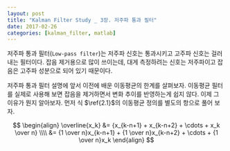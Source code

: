 ```yaml
---
layout: post
title: "Kalman Filter Study _ 3장. 저주파 통과 필터"
date: 2017-02-26
categories: [kalman_filter, matlab]
---
```


저주파 통과 필터(`Low-pass filter`)는 저주파 신호는 통과시키고 고주파 신호는 걸러내는
필터이다. 잡음 제거용으로 많이 쓰이는데, 대게 측정하려는 신호는 저주파이고 잡음은
고주파 성분으로 되어 있기 때문이다.  

저주파 통과 필터 설명에 앞서 이전에 배운 이동평균의 한계를 살펴보자. 이동평균 필터를
실제로 사용해 보면 잡음을 제거하면서 변화 추이를 반영하는게 쉽지 않다. 이제 그 이유가
뭔지 알아보자. 먼저 식 $\ref{2.1}$의 이동평균 정의를 별도의 항으로 풀어 보자.  

$$
\begin{align}
\overline{x_k} &= {x_{k-n+1} + x_{k-n+2} + \cdots + x_k \over n} \\\\
               &= {1 \over n}x_{k-n+1} + {1 \over n}x_{k-n+2} + \cdots + {1 \over n}x_k
\end{align}
$$
